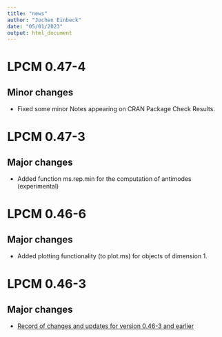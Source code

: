 ```yaml
---
title: "news"
author: "Jochen Einbeck"
date: "05/01/2023"
output: html_document
---
```


# LPCM 0.47-4

## Minor changes

- Fixed some minor Notes appearing on CRAN Package Check Results.

# LPCM 0.47-3

## Major changes

- Added function ms.rep.min for the computation of antimodes (experimental)

# LPCM 0.46-6

## Major changes

- Added plotting functionality (to plot.ms) for objects of dimension 1.

# LPCM 0.46-3 

## Major changes

- [Record of changes and updates for version 0.46-3 and earlier](https://www.maths.dur.ac.uk/users/jochen.einbeck/Software/LPCM/lpcversions.html) 